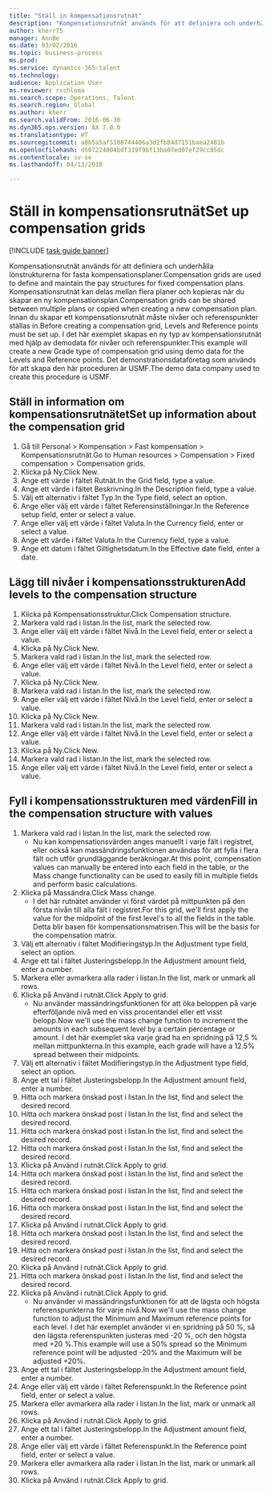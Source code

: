 ```yaml
--- 
title: "Ställ in kompensationsrutnät"
description: "Kompensationsrutnät används för att definiera och underhålla lönstrukturerna för fasta kompensationsplaner."
author: kherr75
manager: AnnBe
ms.date: 03/02/2016
ms.topic: business-process
ms.prod: 
ms.service: dynamics-365-talent
ms.technology: 
audience: Application User
ms.reviewer: rschloma
ms.search.scope: Operations, Talent
ms.search.region: Global
ms.author: kherr
ms.search.validFrom: 2016-06-30
ms.dyn365.ops.version: AX 7.0.0
ms.translationtype: HT
ms.sourcegitcommit: a8b5a5af5108744406a3d2fb84d7151baea2481b
ms.openlocfilehash: d507224004bdf319f9bf13ba07ed07ef29cc85dc
ms.contentlocale: sv-se
ms.lasthandoff: 04/13/2018

---
```

# <a name="set-up-compensation-grids"></a><span data-ttu-id="682c0-103">Ställ in kompensationsrutnät</span><span class="sxs-lookup"><span data-stu-id="682c0-103">Set up compensation grids</span></span>

[!INCLUDE [task guide banner](../../includes/task-guide-banner.md)]

<span data-ttu-id="682c0-104">Kompensationsrutnät används för att definiera och underhålla lönstrukturerna för fasta kompensationsplaner.</span><span class="sxs-lookup"><span data-stu-id="682c0-104">Compensation grids are used to define and maintain the pay structures for fixed compensation plans.</span></span> <span data-ttu-id="682c0-105">Kompensationsrutnät kan delas mellan flera planer och kopieras när du skapar en ny kompensationsplan.</span><span class="sxs-lookup"><span data-stu-id="682c0-105">Compensation grids can be shared between multiple plans or copied when creating a new compensation plan.</span></span>  <span data-ttu-id="682c0-106">Innan du skapar ett kompensationsrutnät måste nivåer och referenspunkter ställas in.</span><span class="sxs-lookup"><span data-stu-id="682c0-106">Before creating a compensation grid, Levels and Reference points must be set up.</span></span> <span data-ttu-id="682c0-107">I det här exemplet skapas en ny typ av kompensationsrutnät med hjälp av demodata för nivåer och referenspunkter.</span><span class="sxs-lookup"><span data-stu-id="682c0-107">This example will create a new Grade type of compensation grid using demo data for the Levels and Reference points.</span></span> <span data-ttu-id="682c0-108">Det demonstrationsdataföretag som används för att skapa den här proceduren är USMF.</span><span class="sxs-lookup"><span data-stu-id="682c0-108">The demo data company used to create this procedure is USMF.</span></span>


## <a name="set-up-information-about-the-compensation-grid"></a><span data-ttu-id="682c0-109">Ställ in information om kompensationsrutnätet</span><span class="sxs-lookup"><span data-stu-id="682c0-109">Set up information about the compensation grid</span></span>
1. <span data-ttu-id="682c0-110">Gå till Personal > Kompensation > Fast kompensation > Kompensationsrutnät.</span><span class="sxs-lookup"><span data-stu-id="682c0-110">Go to Human resources > Compensation > Fixed compensation > Compensation grids.</span></span>
2. <span data-ttu-id="682c0-111">Klicka på Ny.</span><span class="sxs-lookup"><span data-stu-id="682c0-111">Click New.</span></span>
3. <span data-ttu-id="682c0-112">Ange ett värde i fältet Rutnät.</span><span class="sxs-lookup"><span data-stu-id="682c0-112">In the Grid field, type a value.</span></span>
4. <span data-ttu-id="682c0-113">Ange ett värde i fältet Beskrivning.</span><span class="sxs-lookup"><span data-stu-id="682c0-113">In the Description field, type a value.</span></span>
5. <span data-ttu-id="682c0-114">Välj ett alternativ i fältet Typ.</span><span class="sxs-lookup"><span data-stu-id="682c0-114">In the Type field, select an option.</span></span>
6. <span data-ttu-id="682c0-115">Ange eller välj ett värde i fältet Referensinställningar.</span><span class="sxs-lookup"><span data-stu-id="682c0-115">In the Reference setup field, enter or select a value.</span></span>
7. <span data-ttu-id="682c0-116">Ange eller välj ett värde i fältet Valuta.</span><span class="sxs-lookup"><span data-stu-id="682c0-116">In the Currency field, enter or select a value.</span></span>
8. <span data-ttu-id="682c0-117">Ange ett värde i fältet Valuta.</span><span class="sxs-lookup"><span data-stu-id="682c0-117">In the Currency field, type a value.</span></span>
9. <span data-ttu-id="682c0-118">Ange ett datum i fältet Giltighetsdatum.</span><span class="sxs-lookup"><span data-stu-id="682c0-118">In the Effective date field, enter a date.</span></span>

## <a name="add-levels-to-the-compensation-structure"></a><span data-ttu-id="682c0-119">Lägg till nivåer i kompensationsstrukturen</span><span class="sxs-lookup"><span data-stu-id="682c0-119">Add levels to the compensation structure</span></span>
1. <span data-ttu-id="682c0-120">Klicka på Kompensationsstruktur.</span><span class="sxs-lookup"><span data-stu-id="682c0-120">Click Compensation structure.</span></span>
2. <span data-ttu-id="682c0-121">Markera vald rad i listan.</span><span class="sxs-lookup"><span data-stu-id="682c0-121">In the list, mark the selected row.</span></span>
3. <span data-ttu-id="682c0-122">Ange eller välj ett värde i fältet Nivå.</span><span class="sxs-lookup"><span data-stu-id="682c0-122">In the Level field, enter or select a value.</span></span>
4. <span data-ttu-id="682c0-123">Klicka på Ny.</span><span class="sxs-lookup"><span data-stu-id="682c0-123">Click New.</span></span>
5. <span data-ttu-id="682c0-124">Markera vald rad i listan.</span><span class="sxs-lookup"><span data-stu-id="682c0-124">In the list, mark the selected row.</span></span>
6. <span data-ttu-id="682c0-125">Ange eller välj ett värde i fältet Nivå.</span><span class="sxs-lookup"><span data-stu-id="682c0-125">In the Level field, enter or select a value.</span></span>
7. <span data-ttu-id="682c0-126">Klicka på Ny.</span><span class="sxs-lookup"><span data-stu-id="682c0-126">Click New.</span></span>
8. <span data-ttu-id="682c0-127">Markera vald rad i listan.</span><span class="sxs-lookup"><span data-stu-id="682c0-127">In the list, mark the selected row.</span></span>
9. <span data-ttu-id="682c0-128">Ange eller välj ett värde i fältet Nivå.</span><span class="sxs-lookup"><span data-stu-id="682c0-128">In the Level field, enter or select a value.</span></span>
10. <span data-ttu-id="682c0-129">Klicka på Ny.</span><span class="sxs-lookup"><span data-stu-id="682c0-129">Click New.</span></span>
11. <span data-ttu-id="682c0-130">Markera vald rad i listan.</span><span class="sxs-lookup"><span data-stu-id="682c0-130">In the list, mark the selected row.</span></span>
12. <span data-ttu-id="682c0-131">Ange eller välj ett värde i fältet Nivå.</span><span class="sxs-lookup"><span data-stu-id="682c0-131">In the Level field, enter or select a value.</span></span>
13. <span data-ttu-id="682c0-132">Klicka på Ny.</span><span class="sxs-lookup"><span data-stu-id="682c0-132">Click New.</span></span>
14. <span data-ttu-id="682c0-133">Markera vald rad i listan.</span><span class="sxs-lookup"><span data-stu-id="682c0-133">In the list, mark the selected row.</span></span>
15. <span data-ttu-id="682c0-134">Ange eller välj ett värde i fältet Nivå.</span><span class="sxs-lookup"><span data-stu-id="682c0-134">In the Level field, enter or select a value.</span></span>

## <a name="fill-in-the-compensation-structure-with-values"></a><span data-ttu-id="682c0-135">Fyll i kompensationsstrukturen med värden</span><span class="sxs-lookup"><span data-stu-id="682c0-135">Fill in the compensation structure with values</span></span>
1. <span data-ttu-id="682c0-136">Markera vald rad i listan.</span><span class="sxs-lookup"><span data-stu-id="682c0-136">In the list, mark the selected row.</span></span>
    * <span data-ttu-id="682c0-137">Nu kan kompensationsvärden anges manuellt i varje fält i registret, eller också kan massändringsfunktionen användas för att fylla i flera fält och utför grundläggande beräkningar.</span><span class="sxs-lookup"><span data-stu-id="682c0-137">At this point, compensation values can manually be entered into each field in the table, or the Mass change functionality can be used to easily fill in multiple fields and perform basic calculations.</span></span>  
2. <span data-ttu-id="682c0-138">Klicka på Massändra.</span><span class="sxs-lookup"><span data-stu-id="682c0-138">Click Mass change.</span></span>
    * <span data-ttu-id="682c0-139">I det här rutnätet använder vi först värdet på mittpunkten på den första nivån till alla fält i registret.</span><span class="sxs-lookup"><span data-stu-id="682c0-139">For this grid, we'll first apply the value for the midpoint of the first level's to all the fields in the table.</span></span> <span data-ttu-id="682c0-140">Detta blir basen för kompensationsmatrisen.</span><span class="sxs-lookup"><span data-stu-id="682c0-140">This will be the basis for the compensation matrix.</span></span>  
3. <span data-ttu-id="682c0-141">Välj ett alternativ i fältet Modifieringstyp.</span><span class="sxs-lookup"><span data-stu-id="682c0-141">In the Adjustment type field, select an option.</span></span>
4. <span data-ttu-id="682c0-142">Ange ett tal i fältet Justeringsbelopp.</span><span class="sxs-lookup"><span data-stu-id="682c0-142">In the Adjustment amount field, enter a number.</span></span>
5. <span data-ttu-id="682c0-143">Markera eller avmarkera alla rader i listan.</span><span class="sxs-lookup"><span data-stu-id="682c0-143">In the list, mark or unmark all rows.</span></span>
6. <span data-ttu-id="682c0-144">Klicka på Använd i rutnät.</span><span class="sxs-lookup"><span data-stu-id="682c0-144">Click Apply to grid.</span></span>
    * <span data-ttu-id="682c0-145">Nu använder massändringsfunktionen för att öka beloppen på varje efterföljande nivå med en viss procentandel eller ett visst belopp.</span><span class="sxs-lookup"><span data-stu-id="682c0-145">Now we'll use the mass change function to increment the amounts in each subsequent level by a certain percentage or amount.</span></span> <span data-ttu-id="682c0-146">I det här exemplet ska varje grad ha en spridning på 12,5 % mellan mittpunkterna.</span><span class="sxs-lookup"><span data-stu-id="682c0-146">In this example, each grade will have a 12.5% spread between their midpoints.</span></span>  
7. <span data-ttu-id="682c0-147">Välj ett alternativ i fältet Modifieringstyp.</span><span class="sxs-lookup"><span data-stu-id="682c0-147">In the Adjustment type field, select an option.</span></span>
8. <span data-ttu-id="682c0-148">Ange ett tal i fältet Justeringsbelopp.</span><span class="sxs-lookup"><span data-stu-id="682c0-148">In the Adjustment amount field, enter a number.</span></span>
9. <span data-ttu-id="682c0-149">Hitta och markera önskad post i listan.</span><span class="sxs-lookup"><span data-stu-id="682c0-149">In the list, find and select the desired record.</span></span>
10. <span data-ttu-id="682c0-150">Hitta och markera önskad post i listan.</span><span class="sxs-lookup"><span data-stu-id="682c0-150">In the list, find and select the desired record.</span></span>
11. <span data-ttu-id="682c0-151">Hitta och markera önskad post i listan.</span><span class="sxs-lookup"><span data-stu-id="682c0-151">In the list, find and select the desired record.</span></span>
12. <span data-ttu-id="682c0-152">Hitta och markera önskad post i listan.</span><span class="sxs-lookup"><span data-stu-id="682c0-152">In the list, find and select the desired record.</span></span>
13. <span data-ttu-id="682c0-153">Klicka på Använd i rutnät.</span><span class="sxs-lookup"><span data-stu-id="682c0-153">Click Apply to grid.</span></span>
14. <span data-ttu-id="682c0-154">Hitta och markera önskad post i listan.</span><span class="sxs-lookup"><span data-stu-id="682c0-154">In the list, find and select the desired record.</span></span>
15. <span data-ttu-id="682c0-155">Hitta och markera önskad post i listan.</span><span class="sxs-lookup"><span data-stu-id="682c0-155">In the list, find and select the desired record.</span></span>
16. <span data-ttu-id="682c0-156">Hitta och markera önskad post i listan.</span><span class="sxs-lookup"><span data-stu-id="682c0-156">In the list, find and select the desired record.</span></span>
17. <span data-ttu-id="682c0-157">Klicka på Använd i rutnät.</span><span class="sxs-lookup"><span data-stu-id="682c0-157">Click Apply to grid.</span></span>
18. <span data-ttu-id="682c0-158">Hitta och markera önskad post i listan.</span><span class="sxs-lookup"><span data-stu-id="682c0-158">In the list, find and select the desired record.</span></span>
19. <span data-ttu-id="682c0-159">Hitta och markera önskad post i listan.</span><span class="sxs-lookup"><span data-stu-id="682c0-159">In the list, find and select the desired record.</span></span>
20. <span data-ttu-id="682c0-160">Klicka på Använd i rutnät.</span><span class="sxs-lookup"><span data-stu-id="682c0-160">Click Apply to grid.</span></span>
21. <span data-ttu-id="682c0-161">Hitta och markera önskad post i listan.</span><span class="sxs-lookup"><span data-stu-id="682c0-161">In the list, find and select the desired record.</span></span>
22. <span data-ttu-id="682c0-162">Klicka på Använd i rutnät.</span><span class="sxs-lookup"><span data-stu-id="682c0-162">Click Apply to grid.</span></span>
    * <span data-ttu-id="682c0-163">Nu använder vi massändringsfunktionen för att de lägsta och högsta referenspunkterna för varje nivå.</span><span class="sxs-lookup"><span data-stu-id="682c0-163">Now we'll use the mass change function to adjust the Minimum and Maximum reference points for each level.</span></span> <span data-ttu-id="682c0-164">I det här exemplet använder vi en spridning på 50 %, så den lägsta referenspunkten justeras med -20 %, och den högsta med +20 %.</span><span class="sxs-lookup"><span data-stu-id="682c0-164">This example will use a 50% spread so the Minimum reference point will be adjusted -20% and the Maximum will be adjusted +20%.</span></span>  
23. <span data-ttu-id="682c0-165">Ange ett tal i fältet Justeringsbelopp.</span><span class="sxs-lookup"><span data-stu-id="682c0-165">In the Adjustment amount field, enter a number.</span></span>
24. <span data-ttu-id="682c0-166">Ange eller välj ett värde i fältet Referenspunkt.</span><span class="sxs-lookup"><span data-stu-id="682c0-166">In the Reference point field, enter or select a value.</span></span>
25. <span data-ttu-id="682c0-167">Markera eller avmarkera alla rader i listan.</span><span class="sxs-lookup"><span data-stu-id="682c0-167">In the list, mark or unmark all rows.</span></span>
26. <span data-ttu-id="682c0-168">Klicka på Använd i rutnät.</span><span class="sxs-lookup"><span data-stu-id="682c0-168">Click Apply to grid.</span></span>
27. <span data-ttu-id="682c0-169">Ange ett tal i fältet Justeringsbelopp.</span><span class="sxs-lookup"><span data-stu-id="682c0-169">In the Adjustment amount field, enter a number.</span></span>
28. <span data-ttu-id="682c0-170">Ange eller välj ett värde i fältet Referenspunkt.</span><span class="sxs-lookup"><span data-stu-id="682c0-170">In the Reference point field, enter or select a value.</span></span>
29. <span data-ttu-id="682c0-171">Markera eller avmarkera alla rader i listan.</span><span class="sxs-lookup"><span data-stu-id="682c0-171">In the list, mark or unmark all rows.</span></span>
30. <span data-ttu-id="682c0-172">Klicka på Använd i rutnät.</span><span class="sxs-lookup"><span data-stu-id="682c0-172">Click Apply to grid.</span></span>


